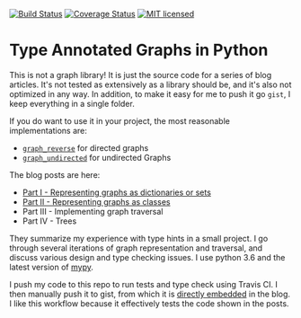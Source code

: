 [![Build Status](https://travis-ci.org/pkch/graphtypes.svg)](https://travis-ci.org/pkch/graphtypes)
[![Coverage Status](https://coveralls.io/repos/pkch/graphtypes/badge.svg)](https://coveralls.io/r/pkch/graphtypes)
[![MIT licensed](https://img.shields.io/badge/license-MIT-blue.svg)](https://raw.githubusercontent.com/pkch/graphtypes/LICENSE)

Type Annotated Graphs in Python
===============================

This is not a graph library! It is just the source code for a series of blog
articles. It's not tested as extensively as a library should be, and it's
also not optimized in any way. In addition, to make it easy for me to push it
go `gist`, I keep everything in a single folder.

If you do want to use it in your project, the most reasonable implementations
are:

- [`graph_reverse`](graph_reverse.py) for directed graphs
- [`graph_undirected`](graph_undirected.py) for undirected Graphs

The blog posts are here:

- [Part I - Representing graphs as dictionaries or sets](https://pkch.io/2017/03/31/python-graphs-part1)
- [Part II - Representing graphs as classes](https://pkch.io/2017/04/12/python-graphs-part2/)
- Part III - Implementing graph traversal
- Part IV - Trees

They summarize my experience with type hints in a small project. I go through
several iterations of graph representation and traversal, and discuss various
design and type checking issues. I use python 3.6 and the latest version of
[mypy](http://mypy.readthedocs.io/en/latest/).

I push my code to this repo to run tests and type check using Travis CI. I
then manually push it to gist, from which it is [directly
embedded](https://help.github.com/articles/about-gists/#embedding-gists) in
the blog. I like this workflow because it effectively tests the code shown in
the posts.
